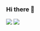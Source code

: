 ### Hi there 👋

<img src="https://img.shields.io/badge/ -20232a.svg?style=for-the-badge&logo=c&logoColor=61DAFB" />
<img src="https://img.shields.io/badge/ -20232a.svg?style=for-the-badge&logo=cplusplus&logoColor=#00599C" />

<!--
**Doyun05/Doyun05** is a ✨ _special_ ✨ repository because its `README.md` (this file) appears on your GitHub profile.

Here are some ideas to get you started:

- 🔭 I’m currently working on ...
- 🌱 I’m currently learning ...
- 👯 I’m looking to collaborate on ...
- 🤔 I’m looking for help with ...
- 💬 Ask me about ...
- 📫 How to reach me: ...
- 😄 Pronouns: ...
- ⚡ Fun fact: ...
-->
